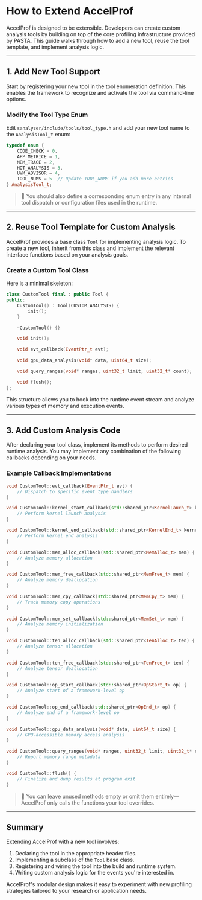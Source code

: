 # How to Extend AccelProf

AccelProf is designed to be extensible. Developers can create custom analysis tools by building on top of the core profiling infrastructure provided by PASTA. This guide walks through how to add a new tool, reuse the tool template, and implement analysis logic.

---

## 1. Add New Tool Support

Start by registering your new tool in the tool enumeration definition. This enables the framework to recognize and activate the tool via command-line options.

### Modify the Tool Type Enum

Edit `sanalyzer/include/tools/tool_type.h` and add your new tool name to the `AnalysisTool_t` enum:

```cpp
typedef enum {
    CODE_CHECK = 0,
    APP_METRICE = 1,
    MEM_TRACE = 2,
    HOT_ANALYSIS = 3,
    UVM_ADVISOR = 4,
    TOOL_NUMS = 5  // Update TOOL_NUMS if you add more entries
} AnalysisTool_t;
```

> 🔧 You should also define a corresponding enum entry in any internal tool dispatch or configuration files used in the runtime.

---

## 2. Reuse Tool Template for Custom Analysis

AccelProf provides a base class `Tool` for implementing analysis logic. To create a new tool, inherit from this class and implement the relevant interface functions based on your analysis goals.

### Create a Custom Tool Class

Here is a minimal skeleton:

```cpp
class CustomTool final : public Tool {
public:
    CustomTool() : Tool(CUSTOM_ANALYSIS) {
        init();
    }

    ~CustomTool() {}

    void init();

    void evt_callback(EventPtr_t evt);

    void gpu_data_analysis(void* data, uint64_t size);

    void query_ranges(void* ranges, uint32_t limit, uint32_t* count);

    void flush();
};
```

This structure allows you to hook into the runtime event stream and analyze various types of memory and execution events.

---

## 3. Add Custom Analysis Code

After declaring your tool class, implement its methods to perform desired runtime analysis. You may implement any combination of the following callbacks depending on your needs.

### Example Callback Implementations

```cpp
void CustomTool::evt_callback(EventPtr_t evt) {
    // Dispatch to specific event type handlers
}

void CustomTool::kernel_start_callback(std::shared_ptr<KernelLauch_t> kernel) {
    // Perform kernel launch analysis
}

void CustomTool::kernel_end_callback(std::shared_ptr<KernelEnd_t> kernel) {
    // Perform kernel end analysis
}

void CustomTool::mem_alloc_callback(std::shared_ptr<MemAlloc_t> mem) {
    // Analyze memory allocation
}

void CustomTool::mem_free_callback(std::shared_ptr<MemFree_t> mem) {
    // Analyze memory deallocation
}

void CustomTool::mem_cpy_callback(std::shared_ptr<MemCpy_t> mem) {
    // Track memory copy operations
}

void CustomTool::mem_set_callback(std::shared_ptr<MemSet_t> mem) {
    // Analyze memory initialization
}

void CustomTool::ten_alloc_callback(std::shared_ptr<TenAlloc_t> ten) {
    // Analyze tensor allocation
}

void CustomTool::ten_free_callback(std::shared_ptr<TenFree_t> ten) {
    // Analyze tensor deallocation
}

void CustomTool::op_start_callback(std::shared_ptr<OpStart_t> op) {
    // Analyze start of a framework-level op
}

void CustomTool::op_end_callback(std::shared_ptr<OpEnd_t> op) {
    // Analyze end of a framework-level op
}

void CustomTool::gpu_data_analysis(void* data, uint64_t size) {
    // GPU-accessible memory access analysis
}

void CustomTool::query_ranges(void* ranges, uint32_t limit, uint32_t* count) {
    // Report memory range metadata
}

void CustomTool::flush() {
    // Finalize and dump results at program exit
}
```

> 🧠 You can leave unused methods empty or omit them entirely—AccelProf only calls the functions your tool overrides.

---

## Summary

Extending AccelProf with a new tool involves:

1. Declaring the tool in the appropriate header files.
2. Implementing a subclass of the `Tool` base class.
3. Registering and wiring the tool into the build and runtime system.
4. Writing custom analysis logic for the events you're interested in.

AccelProf's modular design makes it easy to experiment with new profiling strategies tailored to your research or application needs.